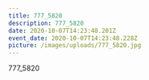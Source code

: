 ```yaml
---
title: 777_5820
description: 777_5820
date: 2020-10-07T14:23:48.201Z
event_date: 2020-10-07T14:23:48.228Z
picture: /images/uploads/777_5820.jpg
---
```

777_5820